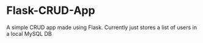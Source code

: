# Flask-CRUD-App
A simple CRUD app made using Flask. Currently just stores a list of users in a local MySQL DB
